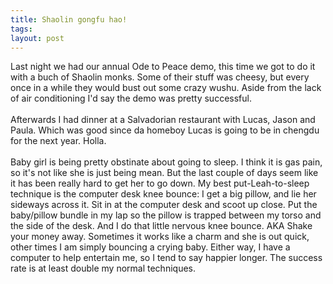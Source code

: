 ```yaml
---
title: Shaolin gongfu hao!
tags: 
layout: post
---
```

Last night we had our annual Ode to Peace demo, this time we got to do it with a buch of Shaolin monks.  Some of their stuff was cheesy, but every once in a while they would bust out some crazy wushu.  Aside from the lack of air conditioning I'd say the demo was pretty successful.  <br /><br />Afterwards I had dinner at a Salvadorian restaurant with Lucas, Jason and Paula.  Which was good since da homeboy Lucas is going to be in chengdu for the next year.  Holla. <br /><br />Baby girl is being pretty obstinate about going to sleep. I think it is gas pain, so it's not like she is just being mean.  But the last couple of days seem like it has been really hard to get her to go down. My best put-Leah-to-sleep technique is the computer desk knee bounce:  I get a big pillow, and lie her sideways across it.  Sit in at the computer desk and scoot up close.  Put the baby/pillow bundle in my lap so the pillow is trapped between my torso and the side of the desk.  And I do that little nervous knee bounce. AKA Shake your money away.  Sometimes it works like a charm and she is out quick, other times I am simply bouncing a crying baby.  Either way, I have a computer to help entertain me, so I tend to say happier longer. The success rate is at least double my normal techniques.
